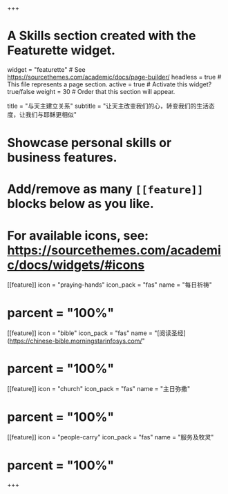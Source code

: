 +++
# A Skills section created with the Featurette widget.
widget = "featurette"  # See https://sourcethemes.com/academic/docs/page-builder/
headless = true  # This file represents a page section.
active = true  # Activate this widget? true/false
weight = 30  # Order that this section will appear.

title = "与天主建立关系"
subtitle = "让天主改变我们的心，转变我们的生活态度，让我们与耶稣更相似"

# Showcase personal skills or business features.
#
# Add/remove as many `[[feature]]` blocks below as you like.
#
# For available icons, see: https://sourcethemes.com/academic/docs/widgets/#icons

[[feature]]
  icon = "praying-hands"
  icon_pack = "fas"
  name = "每日祈祷"
#  parcent = "100%"

[[feature]]
  icon = "bible"
  icon_pack = "fas"
  name = "[阅读圣经](https://chinese-bible.morningstarinfosys.com/"
#  parcent = "100%"  

[[feature]]
  icon = "church"
  icon_pack = "fas"
  name = "主日弥撒"
#  parcent = "100%"

[[feature]]
  icon = "people-carry"
  icon_pack = "fas"
  name = "服务及牧灵"
#  parcent = "100%"
+++
